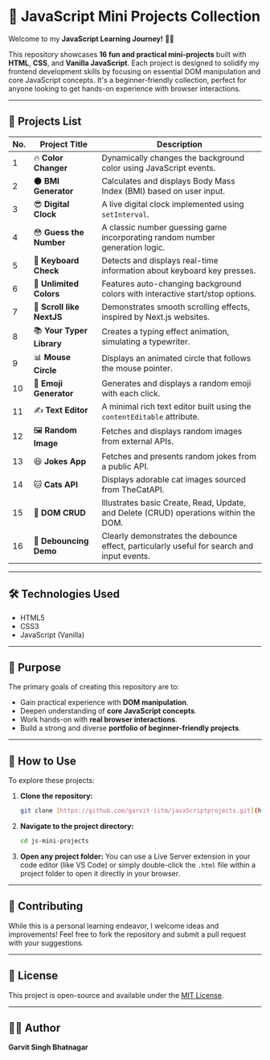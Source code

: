 # 🚀 JavaScript Mini Projects Collection

Welcome to my **JavaScript Learning Journey!** 👨‍💻

This repository showcases **16 fun and practical mini-projects** built with **HTML**, **CSS**, and **Vanilla JavaScript**. Each project is designed to solidify my frontend development skills by focusing on essential DOM manipulation and core JavaScript concepts. It's a beginner-friendly collection, perfect for anyone looking to get hands-on experience with browser interactions.

---

## 📁 Projects List

| No. | Project Title | Description |
|-----|---------------|-------------|
| 1 | 🔥 **Color Changer** | Dynamically changes the background color using JavaScript events. |
| 2 | 🌑 **BMI Generator** | Calculates and displays Body Mass Index (BMI) based on user input. |
| 3 | 😎 **Digital Clock** | A live digital clock implemented using `setInterval`. |
| 4 | 😳 **Guess the Number** | A classic number guessing game incorporating random number generation logic. |
| 5 | 👻 **Keyboard Check** | Detects and displays real-time information about keyboard key presses. |
| 6 | 🧠 **Unlimited Colors** | Features auto-changing background colors with interactive start/stop options. |
| 7 | 👀 **Scroll like NextJS** | Demonstrates smooth scrolling effects, inspired by Next.js websites. |
| 8 | 📚 **Your Typer Library** | Creates a typing effect animation, simulating a typewriter. |
| 9 | 📊 **Mouse Circle** | Displays an animated circle that follows the mouse pointer. |
| 10 | 🥠 **Emoji Generator** | Generates and displays a random emoji with each click. |
| 11 | ✍️ **Text Editor** | A minimal rich text editor built using the `contentEditable` attribute. |
| 12 | 🖼️ **Random Image** | Fetches and displays random images from external APIs. |
| 13 | 😆 **Jokes App** | Fetches and presents random jokes from a public API. |
| 14 | 🐱 **Cats API** | Displays adorable cat images sourced from TheCatAPI. |
| 15 | 📌 **DOM CRUD** | Illustrates basic Create, Read, Update, and Delete (CRUD) operations within the DOM. |
| 16 | 🏀 **Debouncing Demo** | Clearly demonstrates the debounce effect, particularly useful for search and input events. |

---

## 🛠️ Technologies Used

* HTML5
* CSS3
* JavaScript (Vanilla)

---

## 🎯 Purpose

The primary goals of creating this repository are to:

* Gain practical experience with **DOM manipulation**.
* Deepen understanding of **core JavaScript concepts**.
* Work hands-on with **real browser interactions**.
* Build a strong and diverse **portfolio of beginner-friendly projects**.

---

## 🚧 How to Use

To explore these projects:

1.  **Clone the repository:**
    ```bash
    git clone [https://github.com/garvit-iitm/javaScriptprojects.git](https://github.com/garvit-iitm/javaScriptprojects.git)
    ```
2.  **Navigate to the project directory:**
    ```bash
    cd js-mini-projects
    ```
3.  **Open any project folder:** You can use a Live Server extension in your code editor (like VS Code) or simply double-click the `.html` file within a project folder to open it directly in your browser.

---

## 🌟 Contributing

While this is a personal learning endeavor, I welcome ideas and improvements! Feel free to fork the repository and submit a pull request with your suggestions.

---

## 📌 License

This project is open-source and available under the [MIT License](LICENSE).

---

## 🙋‍♂️ Author

**Garvit Singh Bhatnagar**
